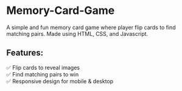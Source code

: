 # Memory-Card-Game
A simple and fun memory card game where player flip cards to find matching pairs.
Made using HTML, CSS, and Javascript.

## Features:
✅ Flip cards to reveal images  <br>
✅ Find matching pairs to win <br>
✅ Responsive design for mobile & desktop 
